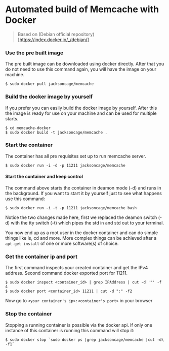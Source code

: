 Automated build of Memcache with Docker
===========

 > Based on (Debian official repository)[https://index.docker.io/_/debian/]

### Use the pre built image
The pre built image can be downloaded using docker directly. After that you do not need to use this command again, you will have the image on your machine.

	$ sudo docker pull jacksoncage/memcache


### Build the docker image by yourself
If you prefer you can easily build the docker image by yourself. After this the image is ready for use on your machine and can be used for multiple starts.

	$ cd memcache-docker
	$ sudo docker build -t jacksoncage/memcache .


### Start the container
The container has all pre requisites set up to run memcache server. 

	$ sudo docker run -i -d -p 11211 jacksoncage/memcache


#### Start the container and keep control
The command above starts the container in deamon mode (-d) and runs in the background. If you want to start it by yourself just to see what happens use this command:

	$ sudo docker run -i -t -p 11211 jacksoncage/memcache bash

Notice the two changes made here, first we replaced the deamon switch (-d) with the tty switch (-t) which pipes the std in and std out to your terminal.

You now end up as a root user in the docker container and can do simple things like ls, cd and more. More complex things can be achieved after a `apt-get install` of one or more software(s) of choice.

### Get the container ip and port
The first command inspects your created container and get the IPv4 address. Second command docker exported port for 11211.

    $ sudo docker inspect <container_id> | grep IPAddress | cut -d '"' -f 4
    $ sudo docker port <container_id> 11211 | cut -d ":" -f2

Now go to `<your container's ip>:<container's port>` in your browser


### Stop the container
Stopping a running container is possible via the docker api. If only one instance of this container is running this command will stop it:

	$ sudo docker stop `sudo docker ps |grep jacksoncage/memcache |cut -d\  -f1`

